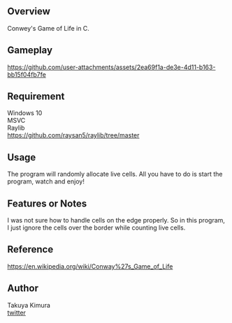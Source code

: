 ## Overview
Conwey's Game of Life in C. 
## Gameplay
https://github.com/user-attachments/assets/2ea69f1a-de3e-4d11-b163-bb15f04fb7fe
## Requirement
Windows 10<br>
MSVC<br>
Raylib<br>
https://github.com/raysan5/raylib/tree/master
## Usage
The program will randomly allocate live cells. All you have to do is start the program, watch and enjoy!
## Features or Notes
I was not sure how to handle cells on the edge properly. So in this program, I just ignore the cells over the border while counting live cells.
## Reference
https://en.wikipedia.org/wiki/Conway%27s_Game_of_Life
## Author
Takuya Kimura<br>
[twitter](https://x.com/Takuya_CLM)
